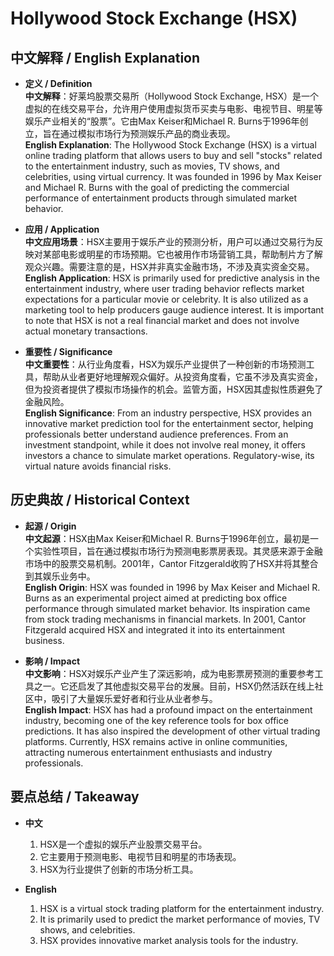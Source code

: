 # Hollywood Stock Exchange (HSX)

## 中文解释 / English Explanation

* **定义 / Definition**  
  **中文解释**：好莱坞股票交易所（Hollywood Stock Exchange, HSX）是一个虚拟的在线交易平台，允许用户使用虚拟货币买卖与电影、电视节目、明星等娱乐产业相关的“股票”。它由Max Keiser和Michael R. Burns于1996年创立，旨在通过模拟市场行为预测娱乐产品的商业表现。  
  **English Explanation**: The Hollywood Stock Exchange (HSX) is a virtual online trading platform that allows users to buy and sell "stocks" related to the entertainment industry, such as movies, TV shows, and celebrities, using virtual currency. It was founded in 1996 by Max Keiser and Michael R. Burns with the goal of predicting the commercial performance of entertainment products through simulated market behavior.

* **应用 / Application**  
  **中文应用场景**：HSX主要用于娱乐产业的预测分析，用户可以通过交易行为反映对某部电影或明星的市场预期。它也被用作市场营销工具，帮助制片方了解观众兴趣。需要注意的是，HSX并非真实金融市场，不涉及真实资金交易。  
  **English Application**: HSX is primarily used for predictive analysis in the entertainment industry, where user trading behavior reflects market expectations for a particular movie or celebrity. It is also utilized as a marketing tool to help producers gauge audience interest. It is important to note that HSX is not a real financial market and does not involve actual monetary transactions.

* **重要性 / Significance**  
  **中文重要性**：从行业角度看，HSX为娱乐产业提供了一种创新的市场预测工具，帮助从业者更好地理解观众偏好。从投资角度看，它虽不涉及真实资金，但为投资者提供了模拟市场操作的机会。监管方面，HSX因其虚拟性质避免了金融风险。  
  **English Significance**: From an industry perspective, HSX provides an innovative market prediction tool for the entertainment sector, helping professionals better understand audience preferences. From an investment standpoint, while it does not involve real money, it offers investors a chance to simulate market operations. Regulatory-wise, its virtual nature avoids financial risks.

## 历史典故 / Historical Context

* **起源 / Origin**  
  **中文起源**：HSX由Max Keiser和Michael R. Burns于1996年创立，最初是一个实验性项目，旨在通过模拟市场行为预测电影票房表现。其灵感来源于金融市场中的股票交易机制。2001年，Cantor Fitzgerald收购了HSX并将其整合到其娱乐业务中。  
  **English Origin**: HSX was founded in 1996 by Max Keiser and Michael R. Burns as an experimental project aimed at predicting box office performance through simulated market behavior. Its inspiration came from stock trading mechanisms in financial markets. In 2001, Cantor Fitzgerald acquired HSX and integrated it into its entertainment business.

* **影响 / Impact**  
  **中文影响**：HSX对娱乐产业产生了深远影响，成为电影票房预测的重要参考工具之一。它还启发了其他虚拟交易平台的发展。目前，HSX仍然活跃在线上社区中，吸引了大量娱乐爱好者和行业从业者参与。  
  **English Impact**: HSX has had a profound impact on the entertainment industry, becoming one of the key reference tools for box office predictions. It has also inspired the development of other virtual trading platforms. Currently, HSX remains active in online communities, attracting numerous entertainment enthusiasts and industry professionals.

## 要点总结 / Takeaway

* **中文**  
  1. HSX是一个虚拟的娱乐产业股票交易平台。
  2. 它主要用于预测电影、电视节目和明星的市场表现。
  3. HSX为行业提供了创新的市场分析工具。

* **English**  
  1. HSX is a virtual stock trading platform for the entertainment industry.
  2. It is primarily used to predict the market performance of movies, TV shows, and celebrities.
  3. HSX provides innovative market analysis tools for the industry.